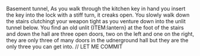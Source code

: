 Basement tunnel, As you walk through the kitchen key in hand you insert the key into the lock with a stiff turn, it creaks open. You slowly walk down the stairs clutchingt your weapon tight as you venture down into the unlit tunnel below. You find an old unlit {ITEM:lantern} at the foot of the stairs and down the hall are three open doors, two on the left and one on the right, they are only three of many doors in the udnerground hall but they are the only three you can get into.
// LET ME COMMIT